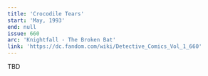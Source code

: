 ```yaml
---
title: 'Crocodile Tears'
start: 'May, 1993'
end: null
issue: 660
arc: 'Knightfall - The Broken Bat'
link: 'https://dc.fandom.com/wiki/Detective_Comics_Vol_1_660'
---
```


TBD
